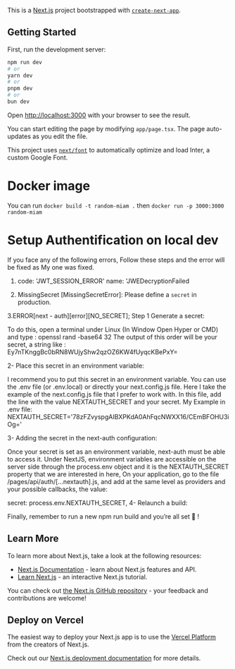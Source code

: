 This is a [Next.js](https://nextjs.org/) project bootstrapped with [`create-next-app`](https://github.com/vercel/next.js/tree/canary/packages/create-next-app).

## Getting Started

First, run the development server:

```bash
npm run dev
# or
yarn dev
# or
pnpm dev
# or
bun dev
```

Open [http://localhost:3000](http://localhost:3000) with your browser to see the result.

You can start editing the page by modifying `app/page.tsx`. The page auto-updates as you edit the file.

This project uses [`next/font`](https://nextjs.org/docs/basic-features/font-optimization) to automatically optimize and load Inter, a custom Google Font.

# Docker image

You can run `docker build -t random-miam .` then `docker run -p 3000:3000 random-miam`

# Setup Authentification on local dev

If you face any of the following errors, Follow these steps and the error will be fixed as My one was fixed.

1. code: 'JWT_SESSION_ERROR' name: 'JWEDecryptionFailed

2. MissingSecret [MissingSecretError]: Please define a `secret` in production.

3.ERROR[next - auth][error][NO_SECRET];
Step 1 Generate a secret:

To do this, open a terminal under Linux (In Window Open Hyper or CMD) and type : openssl rand -base64 32
The output of this order will be your secret, a string like : Ey7nTKnggBc0bRN8WUjyShw2qzOZ6KW4fUyqcKBePxY=

2- Place this secret in an environment variable:

I recommend you to put this secret in an environment variable. You can use the .env file (or .env.local) or directly your next.config.js file. Here I take the example of the next.config.js file that I prefer to work with. In this file, add the line with the value NEXTAUTH_SECRET and your secret.
My Example in .env file: NEXTAUTH_SECRET='78zFZvyspgAIBXPKdA0AhFqcNWXX16/CEmBFOHU3iOg='

3- Adding the secret in the next-auth configuration:

Once your secret is set as an environment variable, next-auth must be able to access it. Under NextJS, environment variables are accessible on the server side through the process.env object and it is the NEXTAUTH_SECRET property that we are interested in here,
On your application, go to the file /pages/api/auth/[...nextauth].js, and add at the same level as providers and your possible callbacks, the value:

secret: process.env.NEXTAUTH_SECRET,
4- Relaunch a build:

Finally, remember to run a new npm run build and you’re all set 🥳 !

## Learn More

To learn more about Next.js, take a look at the following resources:

- [Next.js Documentation](https://nextjs.org/docs) - learn about Next.js features and API.
- [Learn Next.js](https://nextjs.org/learn) - an interactive Next.js tutorial.

You can check out [the Next.js GitHub repository](https://github.com/vercel/next.js/) - your feedback and contributions are welcome!

## Deploy on Vercel

The easiest way to deploy your Next.js app is to use the [Vercel Platform](https://vercel.com/new?utm_medium=default-template&filter=next.js&utm_source=create-next-app&utm_campaign=create-next-app-readme) from the creators of Next.js.

Check out our [Next.js deployment documentation](https://nextjs.org/docs/deployment) for more details.
